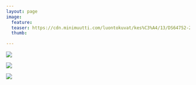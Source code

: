```yaml
---
layout: page
image:
  feature:
  teaser: https://cdn.minimuutti.com/luontokuvat/kes%C3%A4/13/DS64752-245px.jpg
  thumb:

---
```


![](https://cdn.minimuutti.com/luontokuvat/kes%C3%A4/13/DS64755-800px.jpg)

![](https://cdn.minimuutti.com/luontokuvat/kes%C3%A4/13/DS64751-800px.jpg)

![](https://cdn.minimuutti.com/luontokuvat/kes%C3%A4/13/DS64752-800px.jpg)
